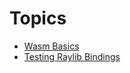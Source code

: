 # Topics

- [Wasm Basics](https://github.com/gthvn1/zig_sandkasten/blob/master/wasm_basics/)
- [Testing Raylib Bindings](https://github.com/gthvn1/zig_sandkasten/blob/master/testing_raylib_bindings/)
